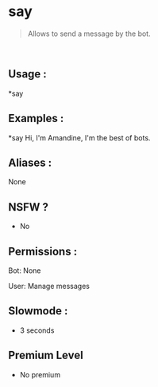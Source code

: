 # say

> Allows to send a message by the bot.

<br>

## Usage :

*say <message>

## Examples :

*say Hi, I'm Amandine, I'm the best of bots.

## Aliases :

None

## NSFW ?

- No

## Permissions :

Bot: None
<br>

User: Manage messages

## Slowmode :

- 3 seconds

## Premium Level

- No premium